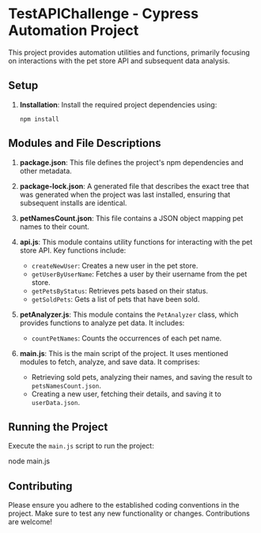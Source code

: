 # TestAPIChallenge - Cypress Automation Project

This project provides automation utilities and functions, primarily focusing on interactions with the pet store API and subsequent data analysis.

## Setup

1. **Installation**:
    Install the required project dependencies using:
    ```
    npm install
    ```

## Modules and File Descriptions

1. **package.json**: This file defines the project's npm dependencies and other metadata.

2. **package-lock.json**: A generated file that describes the exact tree that was generated when the project was last installed, ensuring that subsequent installs are identical.

3. **petNamesCount.json**: This file contains a JSON object mapping pet names to their count.

4. **api.js**: This module contains utility functions for interacting with the pet store API. Key functions include:
    - `createNewUser`: Creates a new user in the pet store.
    - `getUserByUserName`: Fetches a user by their username from the pet store.
    - `getPetsByStatus`: Retrieves pets based on their status.
    - `getSoldPets`: Gets a list of pets that have been sold.

5. **petAnalyzer.js**: This module contains the `PetAnalyzer` class, which provides functions to analyze pet data. It includes:
    - `countPetNames`: Counts the occurrences of each pet name.

6. **main.js**: This is the main script of the project. It uses mentioned modules to fetch, analyze, and save data. It comprises:
    - Retrieving sold pets, analyzing their names, and saving the result to `petsNamesCount.json`.
    - Creating a new user, fetching their details, and saving it to `userData.json`.

## Running the Project

Execute the `main.js` script to run the project:

node main.js


## Contributing

Please ensure you adhere to the established coding conventions in the project. Make sure to test any new functionality or changes. Contributions are welcome!
